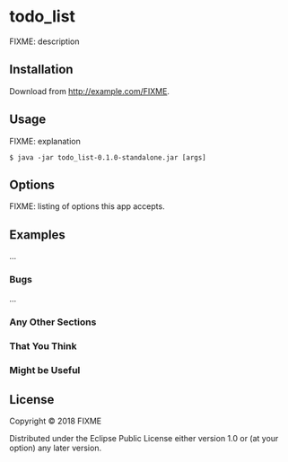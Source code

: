 # todo_list

FIXME: description

## Installation

Download from http://example.com/FIXME.

## Usage

FIXME: explanation

    $ java -jar todo_list-0.1.0-standalone.jar [args]

## Options

FIXME: listing of options this app accepts.

## Examples

...

### Bugs

...

### Any Other Sections
### That You Think
### Might be Useful

## License

Copyright © 2018 FIXME

Distributed under the Eclipse Public License either version 1.0 or (at
your option) any later version.
